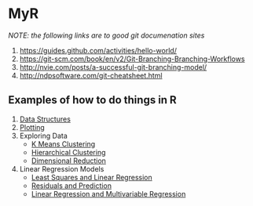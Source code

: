 # MyR

*NOTE: the following links are to good git documenation sites*

1. https://guides.github.com/activities/hello-world/
2. https://git-scm.com/book/en/v2/Git-Branching-Branching-Workflows
3. http://nvie.com/posts/a-successful-git-branching-model/
3. http://ndpsoftware.com/git-cheatsheet.html

## Examples of how to do things in R

1. [Data Structures][1]
2. [Plotting][2]
3. Exploring Data
    - [K Means Clustering][3]
    - [Hierarchical Clustering][4]
    - [Dimensional Reduction][5]
4. Linear Regression Models
    - [Least Squares and Linear Regression][6]
    - [Residuals and Prediction][7]
    - [Linear Regression and Multivariable Regression][8]

  [1]: data-structures/data-structures.md "data structures examples"
  [2]: plotting/plotting.md "plotting"
  [3]: exploring/kmeans-clustering.md "k means"
  [4]: exploring/hierarchical-clustering.md "hierarchical clustering"
  [5]: exploring/dimensional-reduction.md "dimensional reduction"
  [6]: regression/regression.md "lease squares"
  [7]: regression/residuals-prediction.md "residuals and prediction"
  [8]: regression/multivariable-regression.md "multivariate regression"

